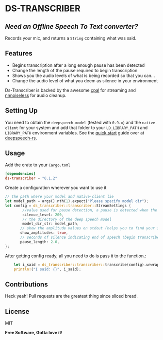 # DS-TRANSCRIBER

## _Need an Offline Speech To Text converter?_

Records your mic, and returns a `String` containing what was said.

## Features

- Begins transcription after a long enough pause has been detected
- Change the length of the pause required to begin transcription
- Shows you the audio levels of what is being recorded so that you can...
- Change the audio level of what you deem as silence in your environment

Ds-Transcriber is backed by the awesome [cpal](https://github.com/RustAudio/cpal) for streaming and [nnnoiseless](https://github.com/jneem/nnnoiseless) for audio cleanup.

## Setting Up

You need to obtain the `deepspeech-model` (tested with `0.9.x`) and the `native-client` for your system and add that folder to your `LD_LIBRARY_PATH` and `LIBRARY_PATH` environment variables. See the [quick start](https://github.com/RustAudio/deepspeech-rs#quickstart) guide over at [deepspeech-rs](https://github.com/RustAudio/deepspeech-rs#quickstart).

## Usage

Add the crate to your `Cargo.toml`

```toml
[dependencies]
ds-transcriber = "0.1.2"
```

Create a configuration wherever you want to use it

```rs
// the path where your model and native-client lie
let model_path = args().nth(1).expect("Please specify model dir");
let config = ds_transcriber::transcriber::StreamSettings {
        //value used for pause detection, a pause is detected when the amplitude is less than this
        silence_level: 200,
        // the directory of the deep speech model
        model_dir_str: model_path,
       // show the amplitude values on stdout (helps you to find your silence level)
       show_amplitudes: true,
       // seconds of silence indicating end of speech (begin transcribe when pause_length is grater than....)
       pause_length: 2.0,
};
```

After getting config ready, all you need to do is pass it to the function.:

```rs
    let i_said = ds_transcriber::transcriber::transcribe(config).unwrap();
    println!("I said: {}", i_said);
```

## Contributions

Heck yeah! Pull requests are the greatest thing since sliced bread.

## License

MIT

**Free Software, Gotta love it!**
